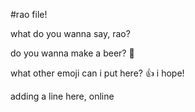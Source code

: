 
#rao file!

what do you wanna say, rao?

do you wanna make a beer? :beer:

what other emoji can i put here? :+1: i hope! 

adding a line here, online
